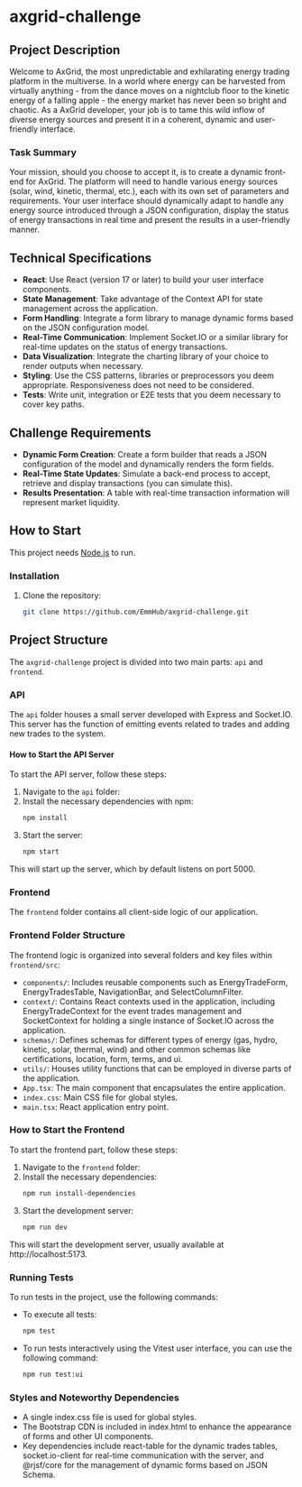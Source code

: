 # axgrid-challenge

## Project Description

Welcome to AxGrid, the most unpredictable and exhilarating energy trading platform in the multiverse. In a world where energy can be harvested from virtually anything - from the dance moves on a nightclub floor to the kinetic energy of a falling apple - the energy market has never been so bright and chaotic. As a AxGrid developer, your job is to tame this wild inflow of diverse energy sources and present it in a coherent, dynamic and user-friendly interface.

### Task Summary

Your mission, should you choose to accept it, is to create a dynamic front-end for AxGrid. The platform will need to handle various energy sources (solar, wind, kinetic, thermal, etc.), each with its own set of parameters and requirements. Your user interface should dynamically adapt to handle any energy source introduced through a JSON configuration, display the status of energy transactions in real time and present the results in a user-friendly manner.

## Technical Specifications

- **React**: Use React (version 17 or later) to build your user interface components.
- **State Management**: Take advantage of the Context API for state management across the application.
- **Form Handling**: Integrate a form library to manage dynamic forms based on the JSON configuration model.
- **Real-Time Communication**: Implement Socket.IO or a similar library for real-time updates on the status of energy transactions.
- **Data Visualization**: Integrate the charting library of your choice to render outputs when necessary.
- **Styling**: Use the CSS patterns, libraries or preprocessors you deem appropriate. Responsiveness does not need to be considered.
- **Tests**: Write unit, integration or E2E tests that you deem necessary to cover key paths.

## Challenge Requirements

- **Dynamic Form Creation**: Create a form builder that reads a JSON configuration of the model and dynamically renders the form fields.
- **Real-Time State Updates**: Simulate a back-end process to accept, retrieve and display transactions (you can simulate this).
- **Results Presentation**: A table with real-time transaction information will represent market liquidity.

## How to Start

This project needs [Node.js](https://nodejs.org/) to run.

### Installation

1. Clone the repository:
   ```sh
   git clone https://github.com/EmmHub/axgrid-challenge.git

## Project Structure

The `axgrid-challenge` project is divided into two main parts: `api` and `frontend`.

### API

The `api` folder houses a small server developed with Express and Socket.IO. This server has the function of emitting events related to trades and adding new trades to the system.

#### How to Start the API Server

To start the API server, follow these steps:

1. Navigate to the `api` folder:
2. Install the necessary dependencies with npm:
   ```sh
   npm install

3. Start the server:
   ```sh
   npm start


This will start up the server, which by default listens on port 5000.

### Frontend

The `frontend` folder contains all client-side logic of our application.

### Frontend Folder Structure

The frontend logic is organized into several folders and key files within `frontend/src`:

- `components/`: Includes reusable components such as EnergyTradeForm, EnergyTradesTable, NavigationBar, and SelectColumnFilter.
- `context/`: Contains React contexts used in the application, including EnergyTradeContext for the event trades management and SocketContext for holding a single instance of Socket.IO across the application.
- `schemas/`: Defines schemas for different types of energy (gas, hydro, kinetic, solar, thermal, wind) and other common schemas like certifications, location, form, terms, and ui.
- `utils/`: Houses utility functions that can be employed in diverse parts of the application.
- `App.tsx`: The main component that encapsulates the entire application.
- `index.css`: Main CSS file for global styles.
- `main.tsx`: React application entry point.

### How to Start the Frontend

To start the frontend part, follow these steps:

1. Navigate to the `frontend` folder:
2. Install the necessary dependencies:
   ```sh
   npm run install-dependencies

3. Start the development server:
   ```sh
   npm run dev

This will start the development server, usually available at http://localhost:5173.

### Running Tests

To run tests in the project, use the following commands:

- To execute all tests:
  ```sh
  npm test
- To run tests interactively using the Vitest user interface, you can use the following command:
  ```sh
  npm run test:ui

### Styles and Noteworthy Dependencies

- A single index.css file is used for global styles.
- The Bootstrap CDN is included in index.html to enhance the appearance of forms and other UI components.
- Key dependencies include react-table for the dynamic trades tables, socket.io-client for real-time communication with the server, and @rjsf/core for the management of dynamic forms based on JSON Schema.